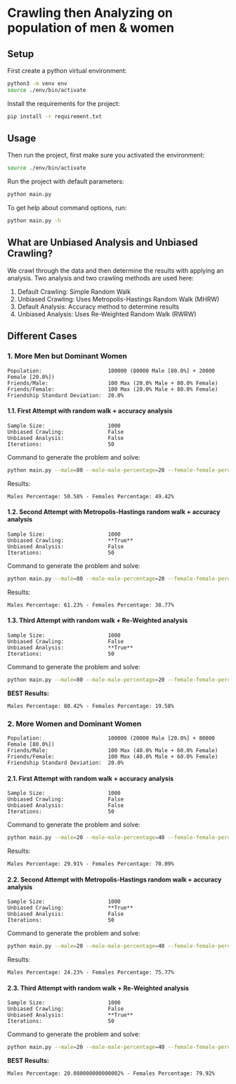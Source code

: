 # Crawling then Analyzing on population of men & women

## Setup

First create a python virtual environment:

```bash
python3 -m venv env
source ./env/bin/activate
```

Install the requirements for the project:

```bash
pip install -r requirement.txt
```

## Usage

Then run the project, first make sure you activated the environment:

```bash
source ./env/bin/activate
```

Run the project with default parameters:

```bash
python main.py
```

To get help about command options, run:

```bash
python main.py -h
```

## What are Unbiased Analysis and Unbiased Crawling?

We crawl through the data and then determine the results with applying an analysis.
Two analysis and two crawling methods are used here:

1. Default Crawling: Simple Random Walk
2. Unbiased Crawling: Uses Metropolis-Hastings Random Walk (MHRW)
3. Default Analysis: Accuracy method to determine results
4. Unbiased Analysis: Uses Re-Weighted Random Walk (RWRW)

## Different Cases

### 1. More Men but Dominant Women

```output
Population:                     100000 (80000 Male [80.0%] + 20000 Female [20.0%])
Friends/Male:                   100 Max (20.0% Male + 80.0% Female)
Friends/Female:                 100 Max (20.0% Male + 80.0% Female)
Friendship Standard Deviation:  20.0%
```

#### 1.1. **First Attempt** with random walk + accuracy analysis

```output
Sample Size:                    1000
Unbiased Crawling:              False
Unbiased Analysis:              False
Iterations:                     50
```

Command to generate the problem and solve:

```bash
python main.py --male=80 --male-male-percentage=20 --female-female-percentage=80
```

Results:

```output
Males Percentage: 50.58% - Females Percentage: 49.42%
```

#### 1.2. **Second Attempt** with Metropolis-Hastings random walk + accuracy analysis

```output
Sample Size:                    1000
Unbiased Crawling:              **True**
Unbiased Analysis:              False
Iterations:                     50
```

Command to generate the problem and solve:

```bash
python main.py --male=80 --male-male-percentage=20 --female-female-percentage=80 --unbiased-crawling
```

Results:

```output
Males Percentage: 61.23% - Females Percentage: 38.77%
```

#### 1.3. **Third Attempt** with random walk + Re-Weighted analysis

```output
Sample Size:                    1000
Unbiased Crawling:              False
Unbiased Analysis:              **True**
Iterations:                     50
```

Command to generate the problem and solve:

```bash
python main.py --male=80 --male-male-percentage=20 --female-female-percentage=80 --unbiased-analysis
```

**BEST Results:**

```output
Males Percentage: 80.42% - Females Percentage: 19.58%
```

### 2. More Women and Dominant Women

```output
Population:                     100000 (20000 Male [20.0%] + 80000 Female [80.0%])
Friends/Male:                   100 Max (40.0% Male + 60.0% Female)
Friends/Female:                 100 Max (40.0% Male + 60.0% Female)
Friendship Standard Deviation:  20.0%
```

#### 2.1. **First Attempt** with random walk + accuracy analysis

```output
Sample Size:                    1000
Unbiased Crawling:              False
Unbiased Analysis:              False
Iterations:                     50
```

Command to generate the problem and solve:

```bash
python main.py --male=20 --male-male-percentage=40 --female-female-percentage=60
```

Results:

```output
Males Percentage: 29.91% - Females Percentage: 70.09%
```

#### 2.2. **Second Attempt** with Metropolis-Hastings random walk + accuracy analysis

```output
Sample Size:                    1000
Unbiased Crawling:              **True**
Unbiased Analysis:              False
Iterations:                     50
```

Command to generate the problem and solve:

```bash
python main.py --male=20 --male-male-percentage=40 --female-female-percentage=60
```

Results:

```output
Males Percentage: 24.23% - Females Percentage: 75.77%
```

#### 2.3. **Third Attempt** with random walk + Re-Weighted analysis

```output
Sample Size:                    1000
Unbiased Crawling:              False
Unbiased Analysis:              **True**
Iterations:                     50
```

Command to generate the problem and solve:

```bash
python main.py --male=20 --male-male-percentage=40 --female-female-percentage=60 --unbiased-analysis
```

**BEST Results:**

```output
Males Percentage: 20.080000000000002% - Females Percentage: 79.92%
```
